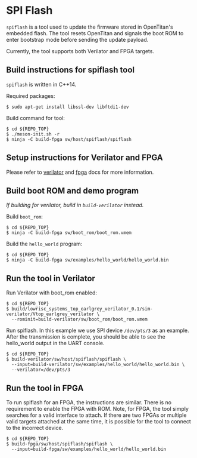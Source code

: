 # SPI Flash

`spiflash` is a tool used to update the firmware stored in OpenTitan's embedded flash.
The tool resets OpenTitan and signals the boot ROM to enter bootstrap mode
before sending the update payload.

Currently, the tool supports both Verilator and FPGA targets.

## Build instructions for spiflash tool

`spiflash` is written in C++14.

Required packages:

```console
$ sudo apt-get install libssl-dev libftdi1-dev
```

Build command for tool:

```console
$ cd ${REPO_TOP}
$ ./meson-init.sh -r
$ ninja -C build-fpga sw/host/spiflash/spiflash
```

## Setup instructions for Verilator and FPGA
Please refer to [verilator](../../../doc/ug/getting_started_verilator.md) and [fpga](../../../doc/ug/getting_started_verilator.md) docs for more information.

## Build boot ROM and demo program

_If building for verilator, build in `build-verilator` instead._

Build `boot_rom`:
```console
$ cd ${REPO_TOP}
$ ninja -C build-fpga sw/boot_rom/boot_rom.vmem
```

Build the `hello_world` program:
```console
$ cd ${REPO_TOP}
$ ninja -C build-fpga sw/examples/hello_world/hello_world.bin
```

## Run the tool in Verilator

Run Verilator with boot_rom enabled:

```console
$ cd ${REPO_TOP}
$ build/lowrisc_systems_top_earlgrey_verilator_0.1/sim-verilator/Vtop_earlgrey_verilator \
  --rominit=build-verilator/sw/boot_rom/boot_rom.vmem
```

Run spiflash. In this example we use SPI device `/dev/pts/3` as an example.
After the transmission is complete, you should be able to see the hello_world output in the UART console.

```console
$ cd ${REPO_TOP}
$ build-verilator/sw/host/spiflash/spiflash \
  --input=build-verilator/sw/examples/hello_world/hello_world.bin \
  --verilator=/dev/pts/3
```

## Run the tool in FPGA

To run spiflash for an FPGA, the instructions are similar.
There is no requirement to enable the FPGA with ROM.
Note, for FPGA, the tool simply searches for a valid interface to attach.
If there are two FPGAs or multiple valid targets attached at the same time, it is possible for the tool to connect to the incorrect device.

```console
$ cd ${REPO_TOP}
$ build-fpga/sw/host/spiflash/spiflash \
  --input=build-fpga/sw/examples/hello_world/hello_world.bin
```
